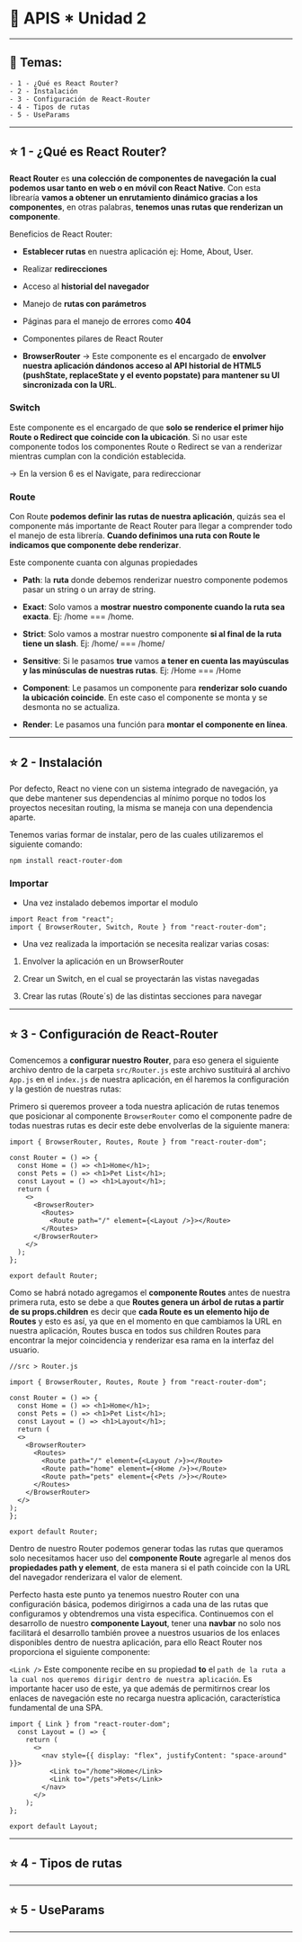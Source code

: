# :star2: APIS * Unidad 2

---

## :book: Temas:

```
- 1 - ¿Qué es React Router?
- 2 - Instalación
- 3 - Configuración de React-Router
- 4 - Tipos de rutas
- 5 - UseParams
```

---

## :star:  1 - ¿Qué es React Router?

**React Router** es **una colección de componentes de navegación la cual podemos usar tanto en web o en móvil con React Native**. Con esta librearía **vamos a obtener un enrutamiento dinámico gracias a los componentes**, en otras palabras, **tenemos unas rutas que renderizan un componente**.

Beneficios de React Router:

- **Establecer rutas** en nuestra aplicación ej: Home, About, User.

- Realizar **redirecciones**

- Acceso al **historial del navegador**

- Manejo de **rutas con parámetros**

- Páginas para el manejo de errores como **404**

- Componentes pilares de React Router

- **BrowserRouter** -> Este componente es el encargado de **envolver nuestra aplicación dándonos acceso al API historial de HTML5 (pushState, replaceState y el evento popstate) para mantener su UI sincronizada con la URL**.

### Switch

Este componente es el encargado de que **solo se renderice el primer hijo Route o Redirect que coincide con la ubicación**. Si no usar este componente todos los componentes Route o Redirect se van a renderizar mientras cumplan con la condición establecida.

-> En la version 6 es el Navigate, para redireccionar

### Route

Con Route **podemos definir las rutas de nuestra aplicación**, quizás sea el componente más importante de React Router para llegar a comprender todo el manejo de esta librería. **Cuando definimos una ruta con Route le indicamos que componente debe renderizar**.

Este componente cuanta con algunas propiedades

- **Path**: la **ruta** donde debemos renderizar nuestro componente podemos pasar un string o un array de string.

- **Exact**: Solo vamos a **mostrar nuestro componente cuando la ruta sea exacta**. Ej: /home === /home.

- **Strict**: Solo vamos a mostrar nuestro componente **si al final de la ruta tiene un slash**. Ej: /home/ === /home/

- **Sensitive**: Si le pasamos **true** vamos **a tener en cuenta las mayúsculas y las minúsculas de nuestras rutas**. Ej: /Home === /Home

- **Component**: Le pasamos un componente para **renderizar solo cuando la ubicación coincide**. En este caso el componente se monta y se desmonta no se actualiza.

- **Render**: Le pasamos una función para **montar el componente en línea**.

---

## :star: 2 - Instalación

Por defecto, React no viene con un sistema integrado de navegación, ya que debe mantener sus dependencias al mínimo porque no todos los proyectos necesitan routing, la misma se maneja con una dependencia aparte.

Tenemos varias formar de instalar, pero de las cuales utilizaremos el siguiente comando:

```npm install react-router-dom```

### Importar

- Una vez instalado debemos importar el modulo

```JSX
import React from "react";
import { BrowserRouter, Switch, Route } from "react-router-dom";
```

- Una vez realizada la importación se necesita realizar varias cosas:

1. Envolver la aplicación en un BrowserRouter

2. Crear un Switch, en el cual se proyectarán las vistas navegadas

3. Crear las rutas (Route´s) de las distintas secciones para navegar


---

## :star: 3 - Configuración de React-Router

Comencemos a **configurar nuestro Router**, para eso genera el siguiente archivo dentro de la carpeta ```src/Router.js``` este archivo sustituirá al archivo ```App.js``` en el ```index.js``` de nuestra aplicación, en él haremos la configuración y la gestión de nuestras rutas:

Primero si queremos proveer a toda nuestra aplicación de rutas tenemos que posicionar al componente ```BrowserRouter``` como el componente padre de todas nuestras rutas es decir este debe envolverlas de la siguiente manera:

 
```JSX
import { BrowserRouter, Routes, Route } from "react-router-dom";

const Router = () => {
  const Home = () => <h1>Home</h1>;
  const Pets = () => <h1>Pet List</h1>;
  const Layout = () => <h1>Layout</h1>;
  return (
    <>
      <BrowserRouter>
        <Routes>
          <Route path="/" element={<Layout />}></Route>
        </Routes>
      </BrowserRouter>
    </>
  );
};

export default Router;
```
 

Como se habrá notado agregamos el **componente Routes** antes de nuestra primera ruta, esto se debe a que **Routes genera un árbol de rutas a partir de su props.children** es decir que **cada Route es un elemento hijo de Routes** y esto es así, ya que en el momento en que cambiamos la URL en nuestra aplicación, Routes busca en todos sus children Routes para encontrar la mejor coincidencia y renderizar esa rama en la interfaz del usuario.

```JSX
//src > Router.js

import { BrowserRouter, Routes, Route } from "react-router-dom";

const Router = () => {
  const Home = () => <h1>Home</h1>;
  const Pets = () => <h1>Pet List</h1>;
  const Layout = () => <h1>Layout</h1>;
  return (
  <>
    <BrowserRouter>
      <Routes>
        <Route path="/" element={<Layout />}></Route>
        <Route path="home" element={<Home />}></Route>
        <Route path="pets" element={<Pets />}></Route>
      </Routes>
    </BrowserRouter>
  </>
);
};

export default Router;
```
 

Dentro de nuestro Router podemos generar todas las rutas que queramos solo necesitamos hacer uso del **componente Route** agregarle al menos dos **propiedades path y element**, de esta manera si el path coincide con la URL del navegador renderizara el valor de element.

Perfecto hasta este punto ya tenemos nuestro Router con una configuración básica, podemos dirigirnos a cada una de las rutas que configuramos y obtendremos una vista especifica. Continuemos con el desarrollo de nuestro **componente Layout**, tener una **navbar** no solo nos facilitará el desarrollo también provee a nuestros usuarios de los enlaces disponibles dentro de nuestra aplicación, para ello React Router nos proporciona el siguiente componente:

```<Link />``` Este componente recibe en su propiedad **to** el ```path de la ruta a la cual nos queremos dirigir dentro de nuestra aplicación```. Es importante hacer uso de este, ya que además de permitirnos crear los enlaces de navegación este no recarga nuestra aplicación, característica fundamental de una SPA.

```JSX
import { Link } from "react-router-dom";
  const Layout = () => {
    return (
      <>
        <nav style={{ display: "flex", justifyContent: "space-around" }}>
          <Link to="/home">Home</Link>
          <Link to="/pets">Pets</Link>
        </nav>
      </>
    );
};

export default Layout;
```


---

## :star:  4 - Tipos de rutas

---

## :star:  5 - UseParams

---
